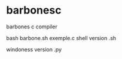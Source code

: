 # barbonesc
barbones c compiler

bash barbone.sh exemple.c
shell version .sh

windoness version  .py
